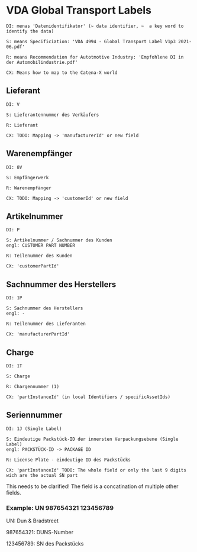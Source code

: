

# VDA Global Transport Labels

```
DI: menas 'Datenidentifikator' (~ data identifier, ~  a key word to identify the data)

S: means Specificiation: 'VDA 4994 - Global Transport Label V1p3 2021-06.pdf'

R: means Recommendation for Autotmotive Industry: 'Empfohlene DI in der Automobilindustrie.pdf'

CX: Means how to map to the Catena-X world
```

## Lieferant
```
DI: V

S: Lieferantennummer des Verkäufers

R: Lieferant

CX: TODO: Mapping -> 'manufacturerId' or new field

```

## Warenempfänger
```
DI: 8V

S: Empfängerwerk

R: Warenempfänger

CX: TODO: Mapping -> 'customerId' or new field
```

## Artikelnummer
```
DI: P

S: Artikelnummer / Sachnummer des Kunden
engl: CUSTOMER PART NUMBER

R: Teilenummer des Kunden

CX: 'customerPartId'
```

## Sachnummer des Herstellers
```
DI: 1P

S: Sachnummer des Herstellers
engl: -

R: Teilenummer des Lieferanten

CX: 'manufacturerPartId'
```

## Charge
```
DI: 1T

S: Charge

R: Chargennummer (1)

CX: 'partInstanceId' (in local Identifiers / specificAssetIds)
```

## Seriennummer
```
DI: 1J (Single Label)

S: Eindeutige Packstück-ID der innersten Verpackungsebene (Single Label)
engl: PACKSTÜCK-ID -> PACKAGE ID

R: License Plate - eindeutige ID des Packstücks

CX: 'partInstanceId' TODO: The whole field or only the last 9 digits wich are the actual SN part
```
This needs to be clarified!
The field is a concatination of multiple other fields.

### Example: UN 987654321 123456789

UN: Dun & Bradstreet

987654321: DUNS-Number

123456789: SN des Packstücks
